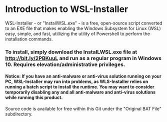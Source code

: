 # Introduction to WSL-Installer

WSL-Installer - or "InstallWSL.exe" -  is a free, open-source script converted to an EXE file that makes enabling the Windows Subsystem for Linux (WSL) easy, simple, and fast, utillizing the utility of Powershell to perform the installation commands.

### To install, simply download the InstalLWSL.exe file at http://bit.ly/2PBKuuL and run as a regular program in Windows 10. Requires elevation/administrative privileges.
#### Notice: If you have an anti-malware or anti-virus solution running on your PC, WSL-Installer may run into problems, as WLS-Installer relies on running a batch script to install the runtime. You may want to consider temporarily disabling any and all anti-malware and anti-virus solutions while running this product.


Source code is available for free within this Git under the "Original BAT File" subdirectory.